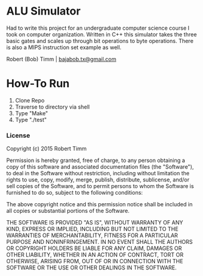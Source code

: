 ALU Simulator
=============
Had to write this project for an undergraduate computer science course I took on computer organization. Written in C++ this simulator takes the three basic gates and scales up through bit operations to byte operations. There is also a MIPS instruction set example as well.

Robert (Bob) Timm | bajabob.tx@gmail.com

How-To Run
==========
1. Clone Repo
2. Traverse to directory via shell
3. Type "Make"
4. Type "./test"

### License
Copyright (c) 2015 Robert Timm

Permission is hereby granted, free of charge, to any person obtaining a copy of this software and associated documentation files (the "Software"), to deal in the Software without restriction, including without limitation the rights to use, copy, modify, merge, publish, distribute, sublicense, and/or sell copies of the Software, and to permit persons to whom the Software is furnished to do so, subject to the following conditions:

The above copyright notice and this permission notice shall be included in all copies or substantial portions of the Software.

THE SOFTWARE IS PROVIDED "AS IS", WITHOUT WARRANTY OF ANY KIND, EXPRESS OR IMPLIED, INCLUDING BUT NOT LIMITED TO THE WARRANTIES OF MERCHANTABILITY, FITNESS FOR A PARTICULAR PURPOSE AND NONINFRINGEMENT. IN NO EVENT SHALL THE AUTHORS OR COPYRIGHT HOLDERS BE LIABLE FOR ANY CLAIM, DAMAGES OR OTHER LIABILITY, WHETHER IN AN ACTION OF CONTRACT, TORT OR OTHERWISE, ARISING FROM, OUT OF OR IN CONNECTION WITH THE SOFTWARE OR THE USE OR OTHER DEALINGS IN THE SOFTWARE.
